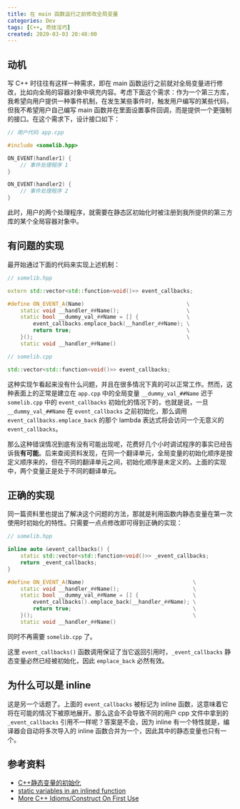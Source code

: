```yaml
---
title: 在 main 函数运行之前修改全局变量
categories: Dev
tags: [C++, 奇技淫巧]
created: 2020-03-03 20:48:00
---
```


## 动机

写 C++ 时往往有这样一种需求，即在 main 函数运行之前就对全局变量进行修改，比如向全局的容器对象中填充内容。考虑下面这个需求：作为一个第三方库，我希望向用户提供一种事件机制，在发生某些事件时，触发用户编写的某些代码，但我不希望用户自己编写 main 函数并在里面设置事件回调，而是提供一个更强制的接口。在这个需求下，设计接口如下：

```cpp
// 用户代码 app.cpp

#include <somelib.hpp>

ON_EVENT(handler1) {
    // 事件处理程序 1
}

ON_EVENT(handler2) {
    // 事件处理程序 2
}
```

此时，用户的两个处理程序，就需要在静态区初始化时被注册到我所提供的第三方库的某个全局容器对象中。

## 有问题的实现

最开始通过下面的代码来实现上述机制：

```cpp
// somelib.hpp

extern std::vector<std::function<void()>> event_callbacks;

#define ON_EVENT_A(Name)                                \
    static void __handler_##Name();                     \
    static bool __dummy_val_##Name = [] {               \
        event_callbacks.emplace_back(__handler_##Name); \
        return true;                                    \
    }();                                                \
    static void __handler_##Name()
```

```cpp
// somelib.cpp

std::vector<std::function<void()>> event_callbacks;
```

这种实现乍看起来没有什么问题，并且在很多情况下真的可以正常工作。然而，这种表面上的正常是建立在 `app.cpp` 中的全局变量 `__dummy_val_##Name` 迟于 `somelib.cpp` 中的 `event_callbacks` 初始化的情况下的，也就是说，一旦 `__dummy_val_##Name` 在 `event_callbacks` 之前初始化，那么调用 `event_callbacks.emplace_back` 的那个 lambda 表达式将会访问一个无意义的 `event_callbacks`。

那么这种错误情况到底有没有可能出现呢，花费好几个小时调试程序的事实已经告诉我**有可能**。后来查阅资料发现，在同一个翻译单元，全局变量的初始化顺序是按定义顺序来的，但在不同的翻译单元之间，初始化顺序是未定义的。上面的实现中，两个变量正是处于不同的翻译单元。

## 正确的实现

同一篇资料里也提出了解决这个问题的方法，那就是利用函数内静态变量在第一次使用时初始化的特性。只需要一点点修改即可得到正确的实现：

```cpp
// somelib.hpp

inline auto &event_callbacks() {
    static std::vector<std::function<void()>> _event_callbacks;
    return _event_callbacks;
}

#define ON_EVENT_A(Name)                                  \
    static void __handler_##Name();                       \
    static bool __dummy_val_##Name = [] {                 \
        event_callbacks().emplace_back(__handler_##Name); \
        return true;                                      \
    }();                                                  \
    static void __handler_##Name()
```

同时不再需要 `somelib.cpp` 了。

这里 `event_callbacks()` 函数调用保证了当它返回引用时，`_event_callbacks` 静态变量必然已经被初始化，因此 `emplace_back` 必然有效。

## 为什么可以是 inline

这是另一个话题了。上面的 `event_callbacks` 被标记为 inline 函数，这意味着它将在可能的情况下被原地展开。那么这会不会导致不同的用户 cpp 文件中拿到的 `_event_callbacks` 引用不一样呢？答案是不会，因为 inline 有一个特性就是，编译器会自动将多次导入的 inline 函数合并为一个，因此其中的静态变量也只有一个。

## 参考资料

- [C++静态变量的初始化](https://www.jianshu.com/p/dd34cee5242c)
- [static variables in an inlined function](https://stackoverflow.com/questions/185624/static-variables-in-an-inlined-function)
- [More C++ Idioms/Construct On First Use](https://en.wikibooks.org/wiki/More_C++_Idioms/Construct_On_First_Use)
